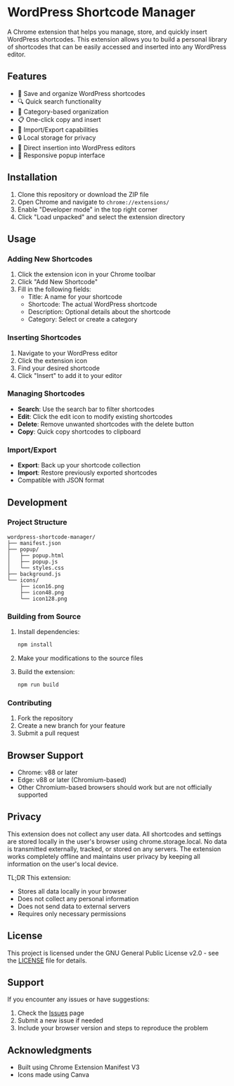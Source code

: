 # WordPress Shortcode Manager

A Chrome extension that helps you manage, store, and quickly insert WordPress shortcodes. This extension allows you to build a personal library of shortcodes that can be easily accessed and inserted into any WordPress editor.

## Features

- 📝 Save and organize WordPress shortcodes
- 🔍 Quick search functionality
- 📁 Category-based organization
- 📋 One-click copy and insert
- 💾 Import/Export capabilities
- 🔒 Local storage for privacy
- 🎯 Direct insertion into WordPress editors
- 📱 Responsive popup interface

## Installation

1. Clone this repository or download the ZIP file
2. Open Chrome and navigate to `chrome://extensions/`
3. Enable "Developer mode" in the top right corner
4. Click "Load unpacked" and select the extension directory

## Usage

### Adding New Shortcodes

1. Click the extension icon in your Chrome toolbar
2. Click "Add New Shortcode"
3. Fill in the following fields:
   - Title: A name for your shortcode
   - Shortcode: The actual WordPress shortcode
   - Description: Optional details about the shortcode
   - Category: Select or create a category

### Inserting Shortcodes

1. Navigate to your WordPress editor
2. Click the extension icon
3. Find your desired shortcode
4. Click "Insert" to add it to your editor

### Managing Shortcodes

- **Search**: Use the search bar to filter shortcodes
- **Edit**: Click the edit icon to modify existing shortcodes
- **Delete**: Remove unwanted shortcodes with the delete button
- **Copy**: Quick copy shortcodes to clipboard

### Import/Export

- **Export**: Back up your shortcode collection
- **Import**: Restore previously exported shortcodes
- Compatible with JSON format

## Development

### Project Structure

```
wordpress-shortcode-manager/
├── manifest.json
├── popup/
│   ├── popup.html
│   ├── popup.js
│   └── styles.css
├── background.js
└── icons/
    ├── icon16.png
    ├── icon48.png
    └── icon128.png
```

### Building from Source

1. Install dependencies:
   ```bash
   npm install
   ```

2. Make your modifications to the source files

3. Build the extension:
   ```bash
   npm run build
   ```

### Contributing

1. Fork the repository
2. Create a new branch for your feature
3. Submit a pull request

## Browser Support

- Chrome: v88 or later
- Edge: v88 or later (Chromium-based)
- Other Chromium-based browsers should work but are not officially supported

## Privacy
This extension does not collect any user data. All shortcodes and settings are stored locally in the user's browser using chrome.storage.local. No data is transmitted externally, tracked, or stored on any servers. The extension works completely offline and maintains user privacy by keeping all information on the user's local device.

TL;DR This extension:
- Stores all data locally in your browser
- Does not collect any personal information
- Does not send data to external servers
- Requires only necessary permissions

## License

This project is licensed under the GNU General Public License v2.0 - see the [LICENSE](LICENSE) file for details.

## Support

If you encounter any issues or have suggestions:
1. Check the [Issues](https://github.com/sethshoultes/wordpress-shortcode-manager-chrome-extension/issues) page
2. Submit a new issue if needed
3. Include your browser version and steps to reproduce the problem

## Acknowledgments

- Built using Chrome Extension Manifest V3
- Icons made using Canva
